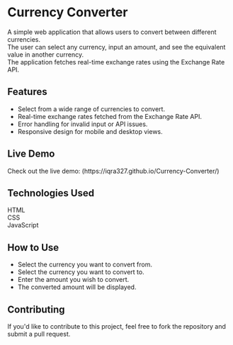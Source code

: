 <h1>Currency Converter</h1>
A simple web application that allows users to convert between different currencies.<br>
The user can select any currency, input an amount, and see the equivalent value in another currency.<br> The application fetches real-time exchange rates using the Exchange Rate API.

<h2>Features</h2>
<ul>
  <li>
   Select from a wide range of currencies to convert.
  </li>
  <li>
   Real-time exchange rates fetched from the Exchange Rate API.
  </li>
  <li>
   Error handling for invalid input or API issues.
  </li>
  <li>
   Responsive design for mobile and desktop views.
  </li>
</ul>

<h2>Live Demo</h2>
Check out the live demo: (https://iqra327.github.io/Currency-Converter/)<br>

<h2>Technologies Used</h2>
HTML<br>
CSS<br>
JavaScript<br>

<h2>How to Use</h2>
<ul>
  <li>
   Select the currency you want to convert from.
  </li>
  <li>
    Select the currency you want to convert to.
  </li>
  <li>
   Enter the amount you wish to convert.
  </li>
  <li>
    The converted amount will be displayed.
  </li>
</ul>

<h2>Contributing</h2>
If you'd like to contribute to this project, feel free to fork the repository and submit a pull request.
